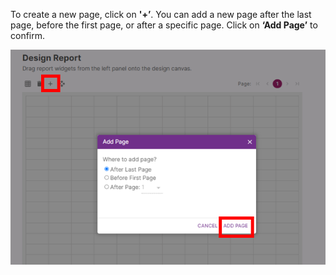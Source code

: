 To create a new page, click on **'+’**. You can add a new page after the last page, before the first page, or after a specific page. Click on **‘Add Page’** to confirm.

![add-page](../../res/design-customized-report/add-page.png)
